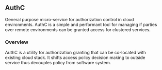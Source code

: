 ## AuthC
General purpose micro-service for authorization control in cloud environments.
AuthC is a simple and performant tool for managing if parties over 
remote environments can be granted access for clustered services.

### Overview
AuthC is a utility for authorization granting that can be co-located with existing 
cloud stack. It shifts access policy decision making to outside service thus 
decouples policy from software system.



